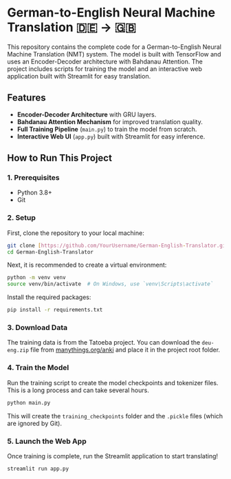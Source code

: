 # German-to-English Neural Machine Translation 🇩🇪 -> 🇬🇧

This repository contains the complete code for a German-to-English Neural Machine Translation (NMT) system. The model is built with TensorFlow and uses an Encoder-Decoder architecture with Bahdanau Attention. The project includes scripts for training the model and an interactive web application built with Streamlit for easy translation.

## Features
- **Encoder-Decoder Architecture** with GRU layers.
- **Bahdanau Attention Mechanism** for improved translation quality.
- **Full Training Pipeline** (`main.py`) to train the model from scratch.
- **Interactive Web UI** (`app.py`) built with Streamlit for easy inference.

## How to Run This Project

### 1. Prerequisites
- Python 3.8+
- Git

### 2. Setup
First, clone the repository to your local machine:
```bash
git clone [https://github.com/YourUsername/German-English-Translator.git](https://github.com/YourUsername/German-English-Translator.git)
cd German-English-Translator
```

Next, it is recommended to create a virtual environment:
```bash
python -m venv venv
source venv/bin/activate  # On Windows, use `venv\Scripts\activate`
```

Install the required packages:
```bash
pip install -r requirements.txt
```

### 3. Download Data
The training data is from the Tatoeba project. You can download the `deu-eng.zip` file from [manythings.org/anki](http://www.manythings.org/anki/) and place it in the project root folder.

### 4. Train the Model
Run the training script to create the model checkpoints and tokenizer files. This is a long process and can take several hours.
```bash
python main.py
```
This will create the `training_checkpoints` folder and the `.pickle` files (which are ignored by Git).

### 5. Launch the Web App
Once training is complete, run the Streamlit application to start translating!
```bash
streamlit run app.py
```